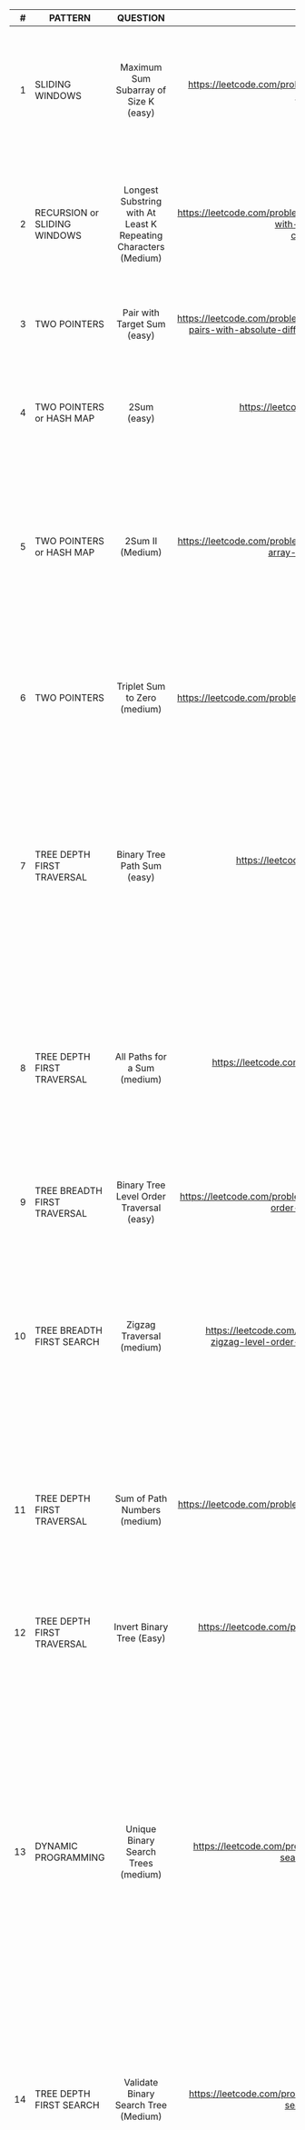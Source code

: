 


|#| PATTERN     |       QUESTION     | Python CODE LINK  | NOTES |
|------:| ------------- |:-------------:| -----:|------:|
|1| SLIDING WINDOWS     | Maximum Sum Subarray of Size K (easy) | https://leetcode.com/problems/sliding-window-maximum/submissions/  | Simple brute force solution but very time complex O(n*n-k); Faster soltuion can be obtained using a deque - decreasing queue|
|2|RECURSION or SLIDING WINDOWS|Longest Substring with At Least K Repeating Characters (Medium)|https://leetcode.com/problems/longest-substring-with-at-least-k-repeating-characters/submissions/| Brute force Solution is very expensive; solved using recursion, time complexity is still O(N^2) in recursion, there is a sliding window approach too with O(N)|
|3| TWO POINTERS        | Pair with Target Sum (easy)    | https://leetcode.com/problems/count-number-of-pairs-with-absolute-difference-k/submissions/   | Very simple splution using two pointers - Optimal solution ?|
|4|TWO POINTERS or HASH MAP| 2Sum (easy) | https://leetcode.com/problems/two-sum/submissions/ | Optimal solution can be obtained using a hash map - Traverse through the array, if num - target is in the hashmap return - O(N)|
|5|TWO POINTERS or HASH MAP| 2Sum II (Medium) | https://leetcode.com/problems/two-sum-ii-input-array-is-sorted/submissions/ | Advantage of array being sorted is two pointers at opposite ends can be moved toward each depending on how close their sum is to target - Time Complexity O(N)|
|6| TWO POINTERS        | Triplet Sum to Zero (medium) | https://leetcode.com/problems/3sum/submissions/ | Main trick is to sort the array - this way for each number we can use TWO SUM II solved above and check for duplicates easily - O(NlogN) (sorting) + O(N^2) |
|7| TREE DEPTH FIRST TRAVERSAL | Binary Tree Path Sum (easy) | https://leetcode.com/problems/path-sum/submissions/ | Depth first search on a binary tree can be done usin recursion; define a neew function to check if a node is a leaf or recursively do that left or right until a leaf is hit; Call this function recursively on root node |
|8|TREE DEPTH FIRST TRAVERSAL| All Paths for a Sum (medium) |https://leetcode.com/problems/path-sum-ii/submissions/ | Define a helper fucntion to check if its a leaf similar to prev, check if leaf val == target sum  - [remaining path node values], if not move left and right recursively while adding node value to list passed to next node - O(N) worst case |
|9| TREE BREADTH FIRST TRAVERSAL| Binary Tree Level Order Traversal (easy)| https://leetcode.com/problems/binary-tree-level-order-traversal/submissions/| A breadth first search can be done using a queue easily|
|10|TREE BREADTH FIRST SEARCH| Zigzag Traversal (medium) | https://leetcode.com/problems/binary-tree-zigzag-level-order-traversal/submissions/| Same method as previous; Smart way is not change order of the queue; just add from left to right each time and while adding to result based on direction % 2 == 0 or not change order using a very crafty a[::-1] for reverse or a[::1] for normal|
|11|TREE DEPTH FIRST TRAVERSAL| Sum of Path Numbers (medium) | https://leetcode.com/problems/sum-root-to-leaf-numbers/submissions/|Classic dfs problem - boils down to what the helper returns; for converting nodes to integrer, *10 each num and add to current value|
|12|TREE DEPTH FIRST TRAVERSAL| Invert Binary Tree (Easy) |https://leetcode.com/problems/invert-binary-tree/submissions/ |Very easy dfs problem, main function is the recursive helper, at each node invert children and run fn. on left and right children|
|13| DYNAMIC PROGRAMMING | Unique Binary Search Trees (medium) |https://leetcode.com/problems/unique-binary-search-trees/submissions/ | 1. The number of trees possible for a particular number of n remains the same regardless of the elements making up n nodes 2. For any node as the root, the number of possibe trees to make up a search tree is number of possible trees on left * number of possible trees on right 3. Store all possible trees for each node to recall in each iteration|
|14|TREE DEPTH FIRST SEARCH| Validate Binary Search Tree (Medium) |https://leetcode.com/problems/validate-binary-search-tree/submissions/ | Initial error: Not thinking that entire subtrees need to obey the binary search tree conditions. Starting with -inf anf + inf tow bounds can be used to check if a node value satiisfies binary search tree conditions|
|15|GRAPHS| Clone Graph (Medium)|https://leetcode.com/problems/clone-graph/submissions/|Graph problems require a hashmap and a traversal like dfs or bfs to visit a node; Create a hashmap to make clones of the graph; If node already there in hasmap return the clone to be appended to the neigbours of another node; Append neighbours from either the hasmap or add to hashmap and return with recursion DFS|
|16|K ELEMENTS| Top 'K' frequent Numbers (Medium)|https://leetcode.com/problems/top-k-frequent-elements/submissions/ | BUCKET SORT - Create a list of lists where each of the lists corresponds to all numbers with the same count and get top k ; alternatively use a max heap and pop two top k elements in log n time|
|17|K ELEMENTS / SLIDING WINDOW/ 2 POINTERS| Top 'K' Closest elements (HARD) |https://leetcode.com/problems/find-k-closest-elements/submissions/| Complicated algorithm - Unique; Define two pointers from begining to upto k to define window; Define a midpoint using the binary search technique in the window; Move left and right pointers based on the value among left and right ends close to x and return k elements from left pointer - HARD PROBLEM   |
|18|K ELEMENTS|Least Number of Unique Integers after K Removals (Medium)|https://leetcode.com/problems/least-number-of-unique-integers-after-k-removals/submissions/|Trick to get a sorted frequency map and calculate number of unique values removed before leftover k integer becomes negative|
|19|GRAPHS|Tasks Scheduling (medium)|||
|20|LINKED LIST| Remove Nth Node From End Of List (Medium) |https://leetcode.com/problems/remove-nth-node-from-end-of-list/submissions/|Straighforward, traverse to the n nodes until n is non negative and move both pointers to end so left pointer reps nth node, delete that node |
|21|BINARY SEARCH TREE|  Least common ancestor of a binary search tree (Easy) |https://leetcode.com/problems/lowest-common-ancestor-of-a-binary-search-tree/submissions/870037574/ | Based on property of binary search tree, the node where a split occurs is the least common ancestor. Recursively look for splits in left/right subtree|
|22|BINARY TREE| Kth Smallest Element in a BST| | |
|23| DP I | Combination Sum (Hard)| | |
|24| ARRAY| Maximum Subarray |||
|25| DP II| House Robber| | |

